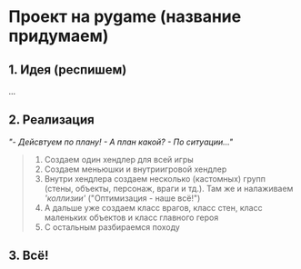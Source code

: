 # Проект на pygame (название придумаем)

## 1. Идея (респишем)
...

## 2. Реализация
*"- Дейсвтуем по плану! - А план какой? - По ситуации..."*

> 1. Создаем один хендлер для всей игры
> 2. Создаем меньюшки и внутриигровой хендлер
> 3. Внутри хендлера создаем несколько (кастомных) групп (стены,
> объекты, персонаж, враги и тд.). Там же и налаживаем
> *'коллизии'* ("Оптимизация - наше всё!")
> 4. А дальше уже создаем класс врагов, 
> класс стен, класс маленьких объектов и класс главного героя
> 5. С остальным разбираемся походу

## 3. Всё!
